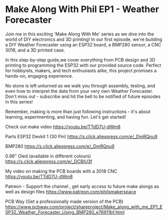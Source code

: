 # Make Along With Phil EP1 - Weather Forecaster

Join me in this exciting 'Make Along With Me' series as we dive into the world of DIY electronics and 3D printing! In our first episode, we're building a DIY Weather Forecaster using an ESP32 board, a BMP280 sensor, a CNC 3018, and a 3D printed case.

In this step-by-step guide,we cover everything from PCB design and 3D printing to programming the ESP32 with our provided source code. Perfect for hobbyists, makers, and tech enthusiasts alike, this project promises a hands-on, engaging experience.

No stone is left unturned as we walk you through assembly, testing, and even how to interpret the data from your very own Weather Forecaster. Don't miss out - subscribe and hit the bell to be notified of future episodes in this series!

Remember, making is more than just following instructions - it's about learning, experimenting, and having fun. Let's get started!

Check out make video
https://youtu.be/TTdD7U-dWm8

Parts
ESP32 Devkit 1 (30 Pin)
https://s.click.aliexpress.com/e/_DmRQnu9

BMP280
https://s.click.aliexpress.com/e/_DmRQnu9

0.96" Oled (available in different colours)
https://s.click.aliexpress.com/e/_DCBIU3f

My video on making the PCB boards with a 3018 CNC
https://youtu.be/TTdD7U-dWm8

Patreon - Support the channel , get early access to future make alongs as well as design files 
https://www.patreon.com/philsmakerspace

PCB Way  (Get a professionally made version of the PCB)
https://www.pcbway.com/project/shareproject/Make_along_with_me_EP1_ESP32_Weather_Forecaster_Using_BMP280_e76911bf.html
